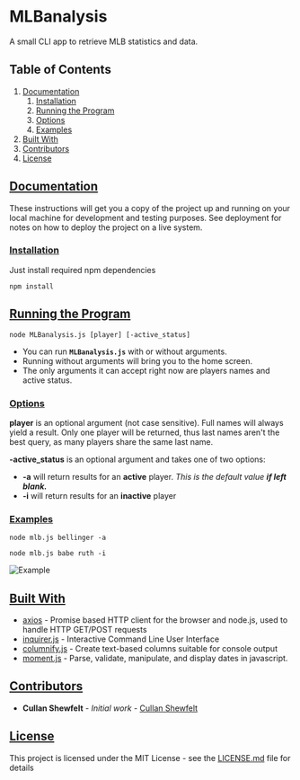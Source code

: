 # MLBanalysis

A small CLI app to retrieve MLB statistics and data.

## Table of Contents

1.  [Documentation](#documentation)
    1.  [Installation](#installation)
    2.  [Running the Program](#runningtheprogram)
    3.  [Options](#options)
    4.  [Examples](#examples)
2.  [Built With](#builtwith)
3.  [Contributors](#contributors)
4.  [License](#license)

## [Documentation](#documentation)

These instructions will get you a copy of the project up and running on your local machine for development and testing purposes. See deployment for notes on how to deploy the project on a live system.

### [Installation](#installation)

Just install required npm dependencies

    npm install

## [Running the Program](#runningtheprogram)

    node MLBanalysis.js [player] [-active_status]

-   You can run **`MLBanalysis.js`** with or without arguments.
-   Running without arguments will bring you to the home screen.
-   The only arguments it can accept right now are players names and active status.

### [Options](#options)

**player** is an optional argument (not case sensitive). Full names will always yield a result. Only one player will be returned, thus last names aren't the best query, as many players share the same last name.

**-active_status** is an optional argument and takes one of two options:

-   **-a** will return results for an **active** player. *This is the default value __if left blank.__*
-   **-i** will return results for an **inactive** player

### [Examples](#examples)

    node mlb.js bellinger -a

    node mlb.js babe ruth -i

![Example](./images/MLB_Analysis_Example.gif)

## [Built With](#builtwith)

-   [axios](https://github.com/axios/axios) - Promise based HTTP client for the browser and node.js, used to handle HTTP GET/POST requests
-   [inquirer.js](https://github.com/SBoudrias/Inquirer.js/) - Interactive Command Line User Interface
-   [columnify.js](https://github.com/timoxley/columnify) - Create text-based columns suitable for console output
-   [moment.js](https://github.com/moment/moment) - Parse, validate, manipulate, and display dates in javascript.

## [Contributors](#contributors)

-   **Cullan Shewfelt** - _Initial work_ - [Cullan Shewfelt](https://github.com/cullanshewfelt)

## [License](#license)

This project is licensed under the MIT License - see the [LICENSE.md](LICENSE.md) file for details
